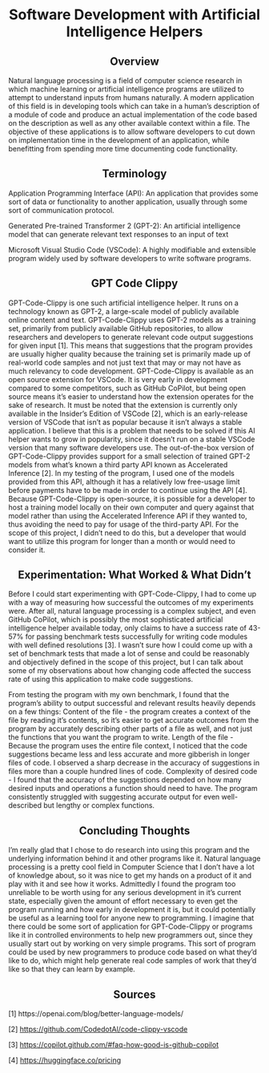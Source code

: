 <h1 align="center">Software Development with Artificial Intelligence Helpers</h1>

<h2 align="center">Overview</h2>
Natural language processing is a field of computer science research in which machine learning or artificial intelligence programs are utilized to attempt to understand inputs from humans naturally. A modern application of this field is in developing tools which can take in a human’s description of a module of code and produce an actual implementation of the code based on the description as well as any other available context within a file. The objective of these applications is to allow software developers to cut down on implementation time in the development of an application, while benefitting from spending more time documenting code functionality.

<h2 align="center">Terminology</h2>
Application Programming Interface (API):
An application that provides some sort of data or functionality to another application, usually through some sort of communication protocol.

Generated Pre-trained Transformer 2 (GPT-2):
An artificial intelligence model that can generate relevant text responses to an input of text

Microsoft Visual Studio Code (VSCode):
A highly modifiable and extensible program widely used by software developers to write software programs.

<h2 align="center">GPT Code Clippy</h2>
GPT-Code-Clippy is one such artificial intelligence helper. It runs on a technology known as GPT-2, a large-scale model of publicly available online content and text. GPT-Code-Clippy uses GPT-2 models as a training set, primarily from publicly available GitHub repositories, to allow researchers and developers to generate relevant code output suggestions for given input [1]. This means that suggestions that the program provides are usually higher quality because the training set is primarily made up of real-world code samples and not just text that may or may not have as much relevancy to code development. GPT-Code-Clippy is available as an open source extension for VSCode. It is very early in development compared to some competitors, such as GitHub CoPilot, but being open source means it’s easier to understand how the extension operates for the sake of research. It must be noted that the extension is currently only available in the Insider’s Edition of VSCode [2], which is an early-release version of VSCode that isn’t as popular because it isn’t always a stable application. I believe that this is a problem that needs to be solved if this AI helper wants to grow in popularity, since it doesn’t run on a stable VSCode version that many software developers use. The out-of-the-box version of GPT-Code-Clippy provides support for a small selection of trained GPT-2 models from what’s known a third party API known as Accelerated Inference [2]. In my testing of the program, I used one of the models provided from this API, although it has a relatively low free-usage limit before payments have to be made in order to continue using the API [4]. Because GPT-Code-Clippy is open-source, it is possible for a developer to host a training model locally on their own computer and query against that model rather than using the Accelerated Inference API if they wanted to, thus avoiding the need to pay for usage of the third-party API. For the scope of this project, I didn’t need to do this, but a developer that would want to utilize this program for longer than a month or would need to consider it.

<h2 align="center">Experimentation: What Worked & What Didn’t</h2>
Before I could start experimenting with GPT-Code-Clippy, I had to come up with a way of measuring how successful the outcomes of my experiments were. After all, natural language processing is a complex subject, and even GitHub CoPilot, which is possibly the most sophisticated artificial intelligence helper available today, only claims to have a success rate of 43-57% for passing benchmark tests successfully for writing code modules with well defined resolutions [3]. I wasn’t sure how I could come up with a set of benchmark tests that made a lot of sense and could be reasonably and objectively defined in the scope of this project, but I can talk about some of my observations about how changing code affected the success rate of using this application to make code suggestions.

From testing the program with my own benchmark, I found that the program’s ability to output successful and relevant results heavily depends on a few things:
Content of the file - the program creates a context of the file by reading it’s contents, so it’s easier to get accurate outcomes from the program by accurately describing other parts of a file as well, and not just the functions that you want the program to write.
Length of the file - Because the program uses the entire file context, I noticed that the code suggestions became less and less accurate and more gibberish in longer files of code. I observed a sharp decrease in the accuracy of suggestions in files more than a couple hundred lines of code.
Complexity of desired code - I found that the accuracy of the suggestions depended on how many desired inputs and operations a function should need to have. The program consistently struggled with suggesting accurate output for even well-described but lengthy or complex functions.

<h2 align="center">Concluding Thoughts</h2>
I’m really glad that I chose to do research into using this program and the underlying information behind it and other programs like it. Natural language processing is a pretty cool field in Computer Science that I don’t have a lot of knowledge about, so it was nice to get my hands on a product of it and play with it and see how it works. Admittedly I found the program too unreliable to be worth using for any serious development in it’s current state, especially given the amount of effort necessary to even get the program running and how early in development it is, but it could potentially be useful as a learning tool for anyone new to programming. I imagine that there could be some sort of application for GPT-Code-Clippy or programs like it in controlled environments to help new programmers out, since they usually start out by working on very simple programs. This sort of program could be used by new programmers to produce code based on what they’d like to do, which might help generate real code samples of work that they’d like so that they can learn by example. 


<h2 align="center">Sources</h2>
[1] https://openai.com/blog/better-language-models/

[2] https://github.com/CodedotAl/code-clippy-vscode

[3] https://copilot.github.com/#faq-how-good-is-github-copilot

[4] https://huggingface.co/pricing


